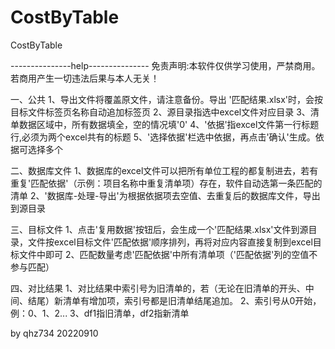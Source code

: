 # CostByTable
CostByTable

---------------help---------------
免责声明:本软件仅供学习使用，严禁商用。若商用产生一切违法后果与本人无关！

一、公共
1、导出文件将覆盖原文件，请注意备份。导出 '匹配结果.xlsx'时，会按目标文件标签页名称自动追加标签页
2、源目录指选中excel文件对应目录
3、清单数据区域中，所有数据填全，空的情况填'0'
4、'依据'指excel文件第一行标题行,必须为两个excel共有的标题
5、'选择依据'栏选中依据，再点击'确认'生成。依据可选择多个

二、数据库文件
1、数据库的excel文件可以把所有单位工程的都复制进去，若有重复'匹配依据'（示例：项目名称中重复清单项）存在，软件自动选第一条匹配的清单 
2、'数据库-处理-导出'为根据依据项去空值、去重复后的数据库文件，导出到源目录 

三、目标文件
1、点击'复用数据'按钮后，会生成一个'匹配结果.xlsx'文件到源目录，文件按excel目标文件'匹配依据'顺序排列，再将对应内容直接复制到excel目标文件中即可 
2、匹配数量考虑'匹配依据'中所有清单项（'匹配依据'列的空值不参与匹配）

四、对比结果
1、对比结果中索引号为旧清单的，若（无论在旧清单的开头、中间、结尾）新清单有增加项，索引号都是旧清单结尾追加。
2、索引号从0开始，例：0、1、2...
3、df1指旧清单，df2指新清单

by qhz734
20220910

